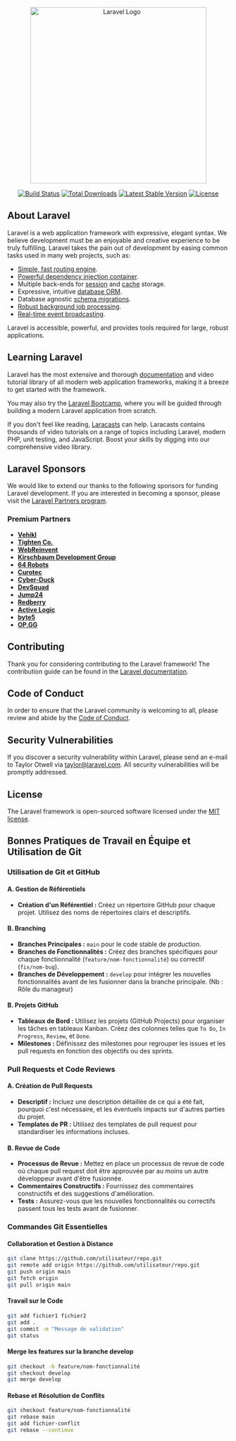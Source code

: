 <p align="center"><a href="https://laravel.com" target="_blank"><img src="https://raw.githubusercontent.com/laravel/art/master/logo-lockup/5%20SVG/2%20CMYK/1%20Full%20Color/laravel-logolockup-cmyk-red.svg" width="400" alt="Laravel Logo"></a></p>

<p align="center">
<a href="https://github.com/laravel/framework/actions"><img src="https://github.com/laravel/framework/workflows/tests/badge.svg" alt="Build Status"></a>
<a href="https://packagist.org/packages/laravel/framework"><img src="https://img.shields.io/packagist/dt/laravel/framework" alt="Total Downloads"></a>
<a href="https://packagist.org/packages/laravel/framework"><img src="https://img.shields.io/packagist/v/laravel/framework" alt="Latest Stable Version"></a>
<a href="https://packagist.org/packages/laravel/framework"><img src="https://img.shields.io/packagist/l/laravel/framework" alt="License"></a>
</p>

## About Laravel

Laravel is a web application framework with expressive, elegant syntax. We believe development must be an enjoyable and creative experience to be truly fulfilling. Laravel takes the pain out of development by easing common tasks used in many web projects, such as:

- [Simple, fast routing engine](https://laravel.com/docs/routing).
- [Powerful dependency injection container](https://laravel.com/docs/container).
- Multiple back-ends for [session](https://laravel.com/docs/session) and [cache](https://laravel.com/docs/cache) storage.
- Expressive, intuitive [database ORM](https://laravel.com/docs/eloquent).
- Database agnostic [schema migrations](https://laravel.com/docs/migrations).
- [Robust background job processing](https://laravel.com/docs/queues).
- [Real-time event broadcasting](https://laravel.com/docs/broadcasting).

Laravel is accessible, powerful, and provides tools required for large, robust applications.

## Learning Laravel

Laravel has the most extensive and thorough [documentation](https://laravel.com/docs) and video tutorial library of all modern web application frameworks, making it a breeze to get started with the framework.

You may also try the [Laravel Bootcamp](https://bootcamp.laravel.com), where you will be guided through building a modern Laravel application from scratch.

If you don't feel like reading, [Laracasts](https://laracasts.com) can help. Laracasts contains thousands of video tutorials on a range of topics including Laravel, modern PHP, unit testing, and JavaScript. Boost your skills by digging into our comprehensive video library.

## Laravel Sponsors

We would like to extend our thanks to the following sponsors for funding Laravel development. If you are interested in becoming a sponsor, please visit the [Laravel Partners program](https://partners.laravel.com).

### Premium Partners

- **[Vehikl](https://vehikl.com/)**
- **[Tighten Co.](https://tighten.co)**
- **[WebReinvent](https://webreinvent.com/)**
- **[Kirschbaum Development Group](https://kirschbaumdevelopment.com)**
- **[64 Robots](https://64robots.com)**
- **[Curotec](https://www.curotec.com/services/technologies/laravel/)**
- **[Cyber-Duck](https://cyber-duck.co.uk)**
- **[DevSquad](https://devsquad.com/hire-laravel-developers)**
- **[Jump24](https://jump24.co.uk)**
- **[Redberry](https://redberry.international/laravel/)**
- **[Active Logic](https://activelogic.com)**
- **[byte5](https://byte5.de)**
- **[OP.GG](https://op.gg)**

## Contributing

Thank you for considering contributing to the Laravel framework! The contribution guide can be found in the [Laravel documentation](https://laravel.com/docs/contributions).

## Code of Conduct

In order to ensure that the Laravel community is welcoming to all, please review and abide by the [Code of Conduct](https://laravel.com/docs/contributions#code-of-conduct).

## Security Vulnerabilities

If you discover a security vulnerability within Laravel, please send an e-mail to Taylor Otwell via [taylor@laravel.com](mailto:taylor@laravel.com). All security vulnerabilities will be promptly addressed.

## License

The Laravel framework is open-sourced software licensed under the [MIT license](https://opensource.org/licenses/MIT).




## Bonnes Pratiques de Travail en Équipe et Utilisation de Git

### Utilisation de Git et GitHub

#### A. Gestion de Référentiels
- **Création d'un Référentiel :** Créez un répertoire GitHub pour chaque projet. Utilisez des noms de répertoires clairs et descriptifs.


#### B. Branching
- **Branches Principales :** `main`  pour le code stable de production. 
- **Branches de Fonctionnalités :** Créez des branches spécifiques pour chaque fonctionnalité (`feature/nom-fonctionnalité`) ou correctif (`fix/nom-bug`).
- **Branches de Développement :**  `develop` pour intégrer les nouvelles fonctionnalités avant de les fusionner dans la branche principale. (Nb : Rôle du manageur)

#### B. Projets GitHub
- **Tableaux de Bord :** Utilisez les projets (GitHub Projects) pour organiser les tâches en tableaux Kanban. Créez des colonnes telles que `To Do`, `In Progress`, `Review`, et `Done`.
- **Milestones :** Définissez des milestones pour regrouper les issues et les pull requests en fonction des objectifs ou des sprints.

### Pull Requests et Code Reviews

#### A. Création de Pull Requests
- **Descriptif :** Incluez une description détaillée de ce qui a été fait, pourquoi c'est nécessaire, et les éventuels impacts sur d'autres parties du projet.
- **Templates de PR :** Utilisez des templates de pull request pour standardiser les informations incluses.

#### B. Revue de Code
- **Processus de Revue :** Mettez en place un processus de revue de code où chaque pull request doit être approuvée par au moins un autre développeur avant d'être fusionnée.
- **Commentaires Constructifs :** Fournissez des commentaires constructifs et des suggestions d'amélioration.
- **Tests :** Assurez-vous que les nouvelles fonctionnalités ou correctifs passent tous les tests avant de fusionner.

### Commandes Git Essentielles

#### Collaboration et Gestion à Distance
```bash
git clone https://github.com/utilisateur/repo.git
git remote add origin https://github.com/utilisateur/repo.git
git push origin main
git fetch origin
git pull origin main
```


#### Travail sur le Code
```bash
git add fichier1 fichier2
git add .
git commit -m "Message de validation"
git status
```

#### Merge les features sur la branche develop
```bash
git checkout -b feature/nom-fonctionnalité
git checkout develop
git merge develop
```

#### Rebase et Résolution de Conflits
```bash
git checkout feature/nom-fonctionnalité
git rebase main
git add fichier-conflit
git rebase --continue


